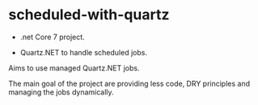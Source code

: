 # scheduled-with-quartz

* .net Core 7 project.

* Quartz.NET to handle scheduled jobs.


Aims to use managed Quartz.NET jobs.

The main goal of the project are providing less code, DRY principles and managing the jobs dynamically.
